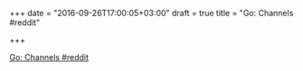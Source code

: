 +++
date = "2016-09-26T17:00:05+03:00"
draft = true
title = "Go: Channels  #reddit"

+++

<p><a href="https://t.co/1owJX04sLP">Go: Channels  #reddit</a></p>
